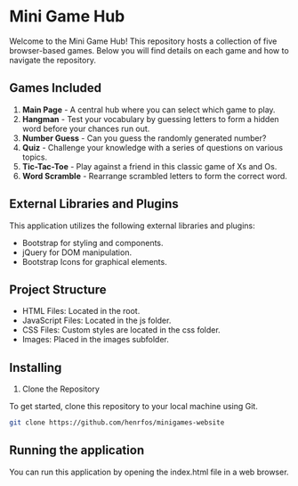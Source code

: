 # Mini Game Hub

Welcome to the Mini Game Hub! This repository hosts a collection of five browser-based games. Below you will find details on each game and how to navigate the repository.

## Games Included

1. **Main Page** - A central hub where you can select which game to play.
2. **Hangman** - Test your vocabulary by guessing letters to form a hidden word before your chances run out.
3. **Number Guess** - Can you guess the randomly generated number?
4. **Quiz** - Challenge your knowledge with a series of questions on various topics.
5. **Tic-Tac-Toe** - Play against a friend in this classic game of Xs and Os.
6. **Word Scramble** - Rearrange scrambled letters to form the correct word.

## External Libraries and Plugins
This application utilizes the following external libraries and plugins:

* Bootstrap for styling and components.
* jQuery for DOM manipulation.
* Bootstrap Icons for graphical elements.

## Project Structure

* HTML Files: Located in the root.
* JavaScript Files: Located in the js folder.
* CSS Files: Custom styles are located in the css folder.
* Images: Placed in the images subfolder.
## Installing
1. Clone the Repository

To get started, clone this repository to your local machine using Git.

```bash
git clone https://github.com/henrfos/minigames-website
```

## Running the application

You can run this application by opening the index.html file in a web browser.



